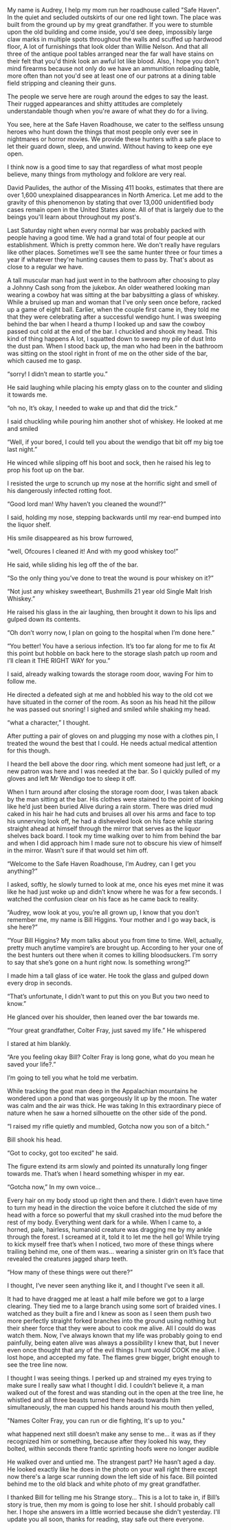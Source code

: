 My name is Audrey, I help my mom run her roadhouse called "Safe Haven". In the quiet and secluded outskirts of our one red light town. The place was built from the ground up by my great grandfather. If you were to stumble upon the old building and come inside, you'd see deep, impossibly large claw marks in multiple spots throughout the walls and scuffed up hardwood floor, A lot of furnishings that look older than Willie Nelson. And that all three of the antique pool tables arranged near the far wall have stains on their felt that you'd think look an awful lot like blood. Also, I hope you don't mind firearms because not only do we have an ammunition reloading table, more often than not you'd see at least one of our patrons at a dining table field stripping and cleaning their guns. 


The people we serve here are rough around the edges to say the least. Their rugged appearances and shitty attitudes are completely understandable though when you're aware of what they do for a living.


You see, here at the Safe Haven Roadhouse, we cater to the selfless unsung heroes who hunt down the things that most people only ever see in nightmares or horror movies. We provide these hunters with a safe place to let their guard down, sleep, and unwind. Without having to keep one eye open.


I think now is a good time to say that regardless of what most people believe, many things from mythology and folklore are very real.


David Paulides, the author of the Missing 411 books, estimates that there are over 1,600 unexplained disappearances in North America. Let me add to the gravity of this phenomenon by stating that over 13,000 unidentified body cases remain open in the United States alone. All of that is largely due to the beings you'll learn about throughout my post's.


Last Saturday night when every normal bar was probably packed with people having a good time. We had a grand total of four people at our establishment. Which is pretty common here. We don't really have regulars like other places. Sometimes we'll see the same hunter three or four times a year if whatever they're hunting causes them to pass by. That's about as close to a regular we have. 


A tall muscular man had just went in to the bathroom after choosing to play a Johnny Cash song from the jukebox. An older weathered looking man wearing a cowboy hat was sitting at the bar babysitting a glass of whiskey. While a bruised up man and woman that I've only seen once before, racked up a game of eight ball. Earlier, when the couple first came in, they told me that they were celebrating after a successful wendigo hunt. I was sweeping behind the bar when I heard a thump I looked up and saw the cowboy passed out cold at the end of the bar. I chuckled and shook my head. This kind of thing happens A lot, I squatted down to sweep my pile of dust Into the dust pan. When I stood back up, the man who had been in the bathroom was sitting on the stool right in front of me on the other side of the bar, which caused me to gasp.


“sorry! I didn’t mean to startle you.” 


He said laughing while placing his empty glass on to the counter and sliding it towards me.


“oh no, It’s okay, I needed to wake up and that did the trick.”


I said chuckling while pouring him another shot of whiskey. He looked at me and smiled


“Well, if your bored, I could tell you about the wendigo that bit off my big toe last night.”


He winced while slipping off his boot and sock, then he raised his leg to prop his foot up on the bar.


I resisted the urge to scrunch up my nose at the horrific sight and smell of his dangerously infected rotting foot.


“Good lord man! Why haven’t you cleaned the wound!?”


I said, holding my nose, stepping backwards until my rear-end bumped into the liquor shelf. 


His smile disappeared as his brow furrowed,


“well, Ofcoures I cleaned it! And with my good whiskey too!”


He said, while sliding his leg off the of the bar.


“So the only thing you’ve done to treat the wound is pour whiskey on it?”


“Not just any whiskey sweetheart, Bushmills 21 year old Single Malt Irish Whiskey.”


He raised his glass in the air laughing, then brought it down to his lips and gulped down its contents.


“Oh don’t worry now, I plan on going to the hospital when I’m done here.”


“You better! You have a serious infection. It’s too far along for me to fix At this point but hobble on back here to the storage slash patch up room and I’ll clean it THE RIGHT WAY for you.”


I said, already walking towards the storage room door, waving For him to follow me.


He directed a defeated sigh at me and hobbled his way to the old cot we have situated in the corner of the room. As soon as his head hit the pillow he was passed out snoring! I sighed and smiled while shaking my head.


“what a character,” I thought.


After putting a pair of gloves on and plugging my nose with a clothes pin, I treated the wound the best that I could. He needs actual medical attention for this though.


I heard the bell above the door ring. which ment someone had just left, or a new patron was here and I was needed at the bar. So I quickly pulled of my gloves and left Mr Wendigo toe to sleep it off.


When I turn around after closing the storage room door, I was taken aback by the man sitting at the bar. His clothes were stained to the point of looking like he’d just been buried Alive during a rain storm. There was dried mud caked in his hair he had cuts and bruises all over his arms and face to top his unnerving look off, he had a disheveled look on his face while staring straight ahead at himself through the mirror that serves as the liquor shelves back board. I took my time walking over to him from behind the bar and when I did approach him I made sure not to obscure his view of himself in the mirror. Wasn’t sure if that would set him off.


“Welcome to the Safe Haven Roadhouse, I’m Audrey, can I get you anything?”


I asked, softly, he slowly turned to look at me, once his eyes met mine it was like he had just woke up and didn’t know where he was for a few seconds. I watched the confusion clear on his face as he came back to reality. 


“Audrey, wow look at you, you’re all grown up, I know that you don’t remember me, my name is Bill Higgins. Your mother and I go way back, is she here?”


“Your Bill Higgins? My mom talks about you from time to time. Well, actually, pretty much anytime vampire’s are brought up. According to her your one of the best hunters out there when it comes to killing bloodsuckers. I’m sorry to say that she’s gone on a hunt right now. Is something wrong?”


I made him a tall glass of ice water. He took the glass and gulped down every drop in seconds. 


“That’s unfortunate, I didn’t want to put this on you But you two need to know.”


He glanced over his shoulder, then leaned over the bar towards me. 


“Your great grandfather, Colter Fray, just saved my life.” He whispered


I stared at him blankly.


“Are you feeling okay Bill? Colter Fray is long gone, what do you mean he saved your life?.”


I’m going to tell you what he told me verbatim.


While tracking the goat man deep in the Appalachian mountains he wondered upon a pond that was gorgeously lit up by the moon. The water was calm and the air was thick. He was taking In this extraordinary piece of nature when he saw a horned silhouette on the other side of the pond.


“I raised my rifle quietly and mumbled, Gotcha now you son of a bitch.“


Bill shook his head.


“Got to cocky, got too excited” he said.


The figure extend its arm slowly and pointed its unnaturally long finger towards me. That’s when I heard something whisper in my ear.


“Gotcha now,” In my own voice…


Every hair on my body stood up right then and there. I didn’t even have time to turn my head in the direction the voice before it clutched the side of my head with a force so powerful that my skull crashed into the mud before the rest of my body. Everything went dark for a while. When I came to, a horned, pale, hairless, humanoid creature was dragging me by my ankle through the forest. I screamed at it, told it to let me the hell go! While trying to kick myself free that’s when I noticed, two more of these things where trailing behind me, one of them was… wearing a sinister grin on It’s face that revealed the creatures jagged sharp teeth.


“How many of these things were out there?”


I thought, I’ve never seen anything like it, and I thought I’ve seen it all.


It had to have dragged me at least a half mile before we got to a large clearing. They tied me to a large branch using some sort of braided vines. I watched as they built a fire and I knew as soon as I seen them push two more perfectly straight forked branches into the ground using nothing but their sheer force that they were about to cook me alive. All I could do was watch them. Now, I’ve always known that my life was probably going to end painfully, being eaten alive was always a possibility I knew that, but I never even once thought that any of the evil things I hunt would COOK me alive. I lost hope, and accepted my fate. The flames grew bigger, bright enough to see the tree line now.


I thought I was seeing things. I perked up and strained my eyes trying to make sure I really saw what I thought I did. I couldn’t believe it, a man walked out of the forest and was standing out in the open at the tree line, he whistled and all three beasts turned there heads towards him simultaneously, the man cupped his hands around his mouth then yelled,


"Names Colter Fray, you can run or die fighting, It's up to you."


what happened next still doesn’t make any sense to me… it was as if they recognized him or something, because after they looked his way, they bolted, within seconds there frantic sprinting hoofs were no longer audible


He walked over and untied me. The strangest part? He hasn’t aged a day. He looked exactly like he does in the photo on your wall right there except now there's a large scar running down the left side of his face. Bill pointed behind me to the old black and white photo of my great grandfather. 


I thanked Bill for telling me his Strange story… This is a lot to take in, if Bill’s story is true, then my mom is going to lose her shit. I should probably call her. I hope she answers im a little worried because she didn't yesterday. I'll update you all soon, thanks for reading, stay safe out there everyone.